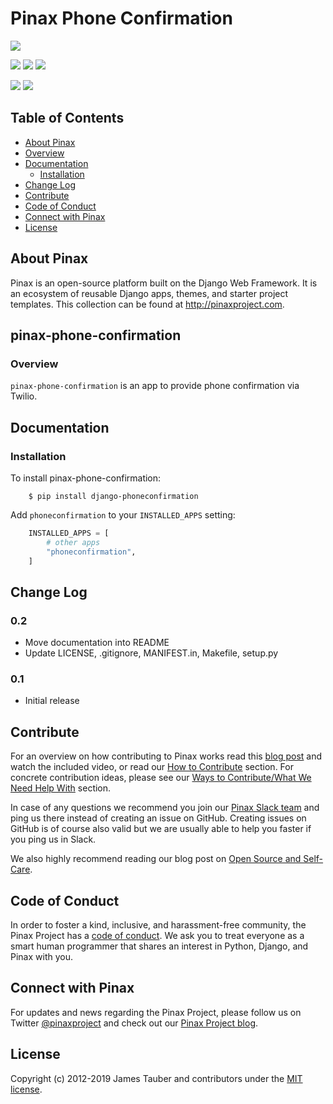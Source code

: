 # Pinax Phone Confirmation
    
[![](https://img.shields.io/pypi/v/pinax-phone-confirmation.svg)](https://pypi.python.org/pypi/pinax-phone-confirmation/)

[![](https://img.shields.io/github/contributors/pinax/pinax-phone-confirmation.svg)](https://github.com/pinax/pinax-phone-confirmation/graphs/contributors)
[![](https://img.shields.io/github/issues-pr/pinax/pinax-phone-confirmation.svg)](https://github.com/pinax/pinax-phone-confirmation/pulls)
[![](https://img.shields.io/github/issues-pr-closed/pinax/pinax-phone-confirmation.svg)](https://github.com/pinax/pinax-phone-confirmation/pulls?q=is%3Apr+is%3Aclosed)

[![](http://slack.pinaxproject.com/badge.svg)](http://slack.pinaxproject.com/)
[![](https://img.shields.io/badge/license-MIT-blue.svg)](https://opensource.org/licenses/MIT)


## Table of Contents

* [About Pinax](#about-pinax)
* [Overview](#overview)
* [Documentation](#documentation)
  * [Installation](#installation)
* [Change Log](#change-log)
* [Contribute](#contribute)
* [Code of Conduct](#code-of-conduct)
* [Connect with Pinax](#connect-with-pinax)
* [License](#license)


## About Pinax

Pinax is an open-source platform built on the Django Web Framework. It is an ecosystem of reusable
Django apps, themes, and starter project templates. This collection can be found at http://pinaxproject.com.


## pinax-phone-confirmation

### Overview

`pinax-phone-confirmation` is an app to provide phone confirmation via Twilio.


## Documentation

### Installation

To install pinax-phone-confirmation:

```shell
    $ pip install django-phoneconfirmation
```

Add `phoneconfirmation` to your `INSTALLED_APPS` setting:

```python
    INSTALLED_APPS = [
        # other apps
        "phoneconfirmation",
    ]
```


## Change Log

### 0.2

* Move documentation into README
* Update LICENSE, .gitignore, MANIFEST.in, Makefile, setup.py

### 0.1

* Initial release

## Contribute

For an overview on how contributing to Pinax works read this [blog post](http://blog.pinaxproject.com/2016/02/26/recap-february-pinax-hangout/)
and watch the included video, or read our [How to Contribute](http://pinaxproject.com/pinax/how_to_contribute/) section.
For concrete contribution ideas, please see our
[Ways to Contribute/What We Need Help With](http://pinaxproject.com/pinax/ways_to_contribute/) section.

In case of any questions we recommend you join our [Pinax Slack team](http://slack.pinaxproject.com)
and ping us there instead of creating an issue on GitHub. Creating issues on GitHub is of course
also valid but we are usually able to help you faster if you ping us in Slack.

We also highly recommend reading our blog post on [Open Source and Self-Care](http://blog.pinaxproject.com/2016/01/19/open-source-and-self-care/).


## Code of Conduct

In order to foster a kind, inclusive, and harassment-free community, the Pinax Project
has a [code of conduct](http://pinaxproject.com/pinax/code_of_conduct/).
We ask you to treat everyone as a smart human programmer that shares an interest in Python, Django, and Pinax with you.


## Connect with Pinax

For updates and news regarding the Pinax Project, please follow us on Twitter [@pinaxproject](https://twitter.com/pinaxproject)
and check out our [Pinax Project blog](http://blog.pinaxproject.com).


## License

Copyright (c) 2012-2019 James Tauber and contributors under the [MIT license](https://opensource.org/licenses/MIT).


